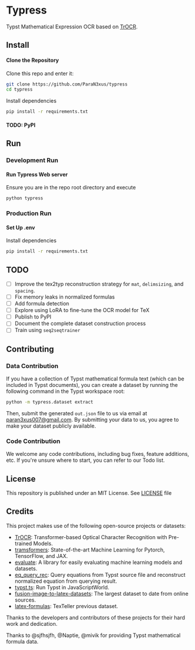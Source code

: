 # Typress

Typst Mathematical Expression OCR based on [TrOCR](https://github.com/microsoft/unilm/tree/master/trocr).

## Install
#### Clone the Repository

Clone this repo and enter it:

```sh
git clone https://github.com/ParaN3xus/typress
cd typress
```

Install dependencies
```sh
pip install -r requirements.txt
```

#### TODO: PyPI

## Run

### Development Run



#### Run Typress Web server
Ensure you are in the repo root directory and execute

```sh
python typress
```

### Production Run

#### Set Up .env
Install dependencies
```sh
pip install -r requirements.txt
```

## TODO
- [ ] Improve the tex2typ reconstruction strategy for `mat`, `delimsizing`, and `spacing`.
- [ ] Fix memory leaks in normalized formulas
- [ ] Add formula detection
- [ ] Explore using LoRA to fine-tune the OCR model for TeX
- [ ] Publish to PyPI
- [ ] Document the complete dataset construction process
- [ ] Train using `seq2seqtrainer`

## Contributing

### Data Contribution
If you have a collection of Typst mathematical formula text (which can be included in Typst documents), you can create a dataset by running the following command in the Typst workspace root:

```bash
python -m typress.dataset extract
```
    
Then, submit the generated `out.json` file to us via email at paran3xus007@gmail.com. By submitting your data to us, you agree to make your dataset publicly available.

### Code Contribution
We welcome any code contributions, including bug fixes, feature additions, etc. If you're unsure where to start, you can refer to our Todo list.

## License

This repository is published under an MIT License. See [LICENSE](https://github.com/ParaN3xus/typress/blob/main/LICENSE) file


## Credits

This project makes use of the following open-source projects or datasets:

- [TrOCR](https://github.com/microsoft/unilm/tree/master/trocr): Transformer-based Optical Character Recognition with Pre-trained Models.
- [tramsformers](https://github.com/huggingface/transformers): State-of-the-art Machine Learning for Pytorch, TensorFlow, and JAX.
- [evaluate](https://github.com/huggingface/evaluate): A library for easily evaluating machine learning models and datasets.
- [eq_query_rec](https://github.com/sjfhsjfh/eq_query_rec): Query equations from Typst source file and reconstruct normalized equation from querying result.
- [typst.ts](https://github.com/Myriad-Dreamin/typst.ts): Run Typst in JavaScriptWorld.
- [fusion-image-to-latex-datasets](https://huggingface.co/datasets/hoang-quoc-trung/fusion-image-to-latex-datasets): The largest dataset to date from online sources.
- [latex-formulas](https://huggingface.co/datasets/OleehyO/latex-formulas): TexTeller previous dataset.

Thanks to the developers and contributors of these projects for their hard work and dedication.

Thanks to @sjfhsjfh, @Naptie, @mivik for providing Typst mathematical formula data.